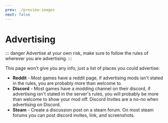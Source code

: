 ```yaml
---
prev: ./preview-images
next: false
---
```


# Advertising

::: danger
Advertise at your own risk, make sure to follow the rules of wherever you are advertising.
:::

This page won't give you any info, just a list of places you could advertise:

* **Reddit** - Most games have a reddit page, if advertising mods isn't stated in the rules, you are probably more than welcome to.
* **Discord** - Most games have a modding channel on their discord, if advertising isn't stated in the server's rules, you will probably be more than welcome to show your mod off. Discord Invites are a no-no when advertising on Discord.
* **Steam** - Create a discussion post on a steam forum. On most steam forums you can post discord invites, link, and screenshots.
